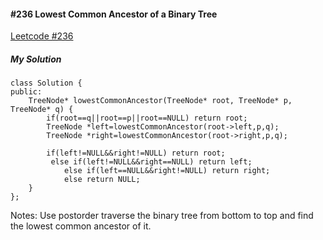 #### #236 Lowest Common Ancestor of a Binary Tree
[Leetcode #236](https://leetcode.com/problems/lowest-common-ancestor-of-a-binary-tree/)  

##### My Solution
```
class Solution {
public:
    TreeNode* lowestCommonAncestor(TreeNode* root, TreeNode* p, TreeNode* q) {
        if(root==q||root==p||root==NULL) return root;
        TreeNode *left=lowestCommonAncestor(root->left,p,q);
        TreeNode *right=lowestCommonAncestor(root->right,p,q);
         
        if(left!=NULL&&right!=NULL) return root;
         else if(left!=NULL&&right==NULL) return left;
            else if(left==NULL&&right!=NULL) return right;
            else return NULL;
    }
};
```
Notes: Use postorder traverse the binary tree from bottom to top and find the lowest common ancestor of it.  
